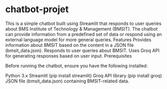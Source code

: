 # chatbot-projet
This is a simple chatbot built using Streamlit that responds to user queries about BMS Institute of Technology & Management (BMSIT). The chatbot can provide information from a predefined set of data or respond using an external language model for more general queries.
Features
Provides information about BMSIT based on the content in a JSON file (bmsit_data.json).
Responds to user queries about BMSIT.
Uses Groq API for generating responses based on user input.
Prerequisites

Before running the chatbot, ensure you have the following installed:

Python 3.x
Streamlit (pip install streamlit)
Groq API library (pip install groq)
JSON file (bmsit_data.json) containing BMSIT-related data.
